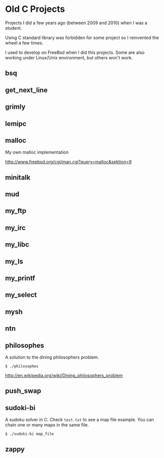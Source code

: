 # Old C Projects

Projects I did a few years ago (between 2009 and 2010) when I was a student.

Using C standard library was forbidden for some project so I reinvented the wheel a few times.

I used to develop on FreeBsd when I did this projects. Some are also working
under Linux/Unix environment, but others won't work. 

## bsq
## get_next_line
## grimly
## lemipc
## malloc

My own malloc implementation

http://www.freebsd.org/cgi/man.cgi?query=malloc&sektion=9

## minitalk
## mud
## my_ftp
## my_irc
## my_libc
## my_ls
## my_printf
## my_select
## mysh



## ntn
## philosophes

A solution to the dining philosophers problem.

  `$ ./philosophes`

http://en.wikipedia.org/wiki/Dining_philosophers_problem

## push_swap
## sudoki-bi

A sudoku solver in C.
Check `test.txt` to see a map file example.
You can chain one or many maps in the same file.

  `$ ./sudoki-bi map_file`

## zappy
